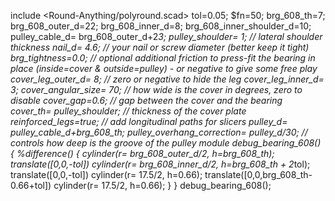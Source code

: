 include <Round-Anything/polyround.scad>
tol=0.05;
$fn=50;
brg_608_th=7;
brg_608_outer_d=22;
brg_608_inner_d=8;
brg_608_inner_shoulder_d=10;
pulley_cable_d= brg_608_outer_d+2*3;
pulley_shoulder= 1; // lateral shoulder thickness
nail_d= 4.6; // your nail or screw diameter (better keep it tight)
brg_tightness=0.0; // optional additional friction to press-fit the bearing in place (inside=cover & outside=pulley) - or negative to give some free play
cover_leg_outer_d= 8; // zero or negative to hide the leg
cover_leg_inner_d= 3;
cover_angular_size= 70; // how wide is the cover in degrees, zero to disable
cover_gap=0.6; // gap between the cover and the bearing
cover_th= pulley_shoulder; // thickness of the cover plate
reinforced_legs=true; // add longitudinal paths for slicers
pulley_d= pulley_cable_d+brg_608_th;
pulley_overhang_correction= pulley_d/30; // controls how deep is the groove of the pulley
module debug_bearing_608()
{
	%difference()
	{
		cylinder(r= brg_608_outer_d/2, h=brg_608_th);
		translate([0,0,-tol]) cylinder(r= brg_608_inner_d/2, h=brg_608_th + 2*tol);
		translate([0,0,-tol]) cylinder(r= 17.5/2, h=0.66);
		translate([0,0,brg_608_th-0.66+tol]) cylinder(r= 17.5/2, h=0.66);
	}
}
debug_bearing_608();